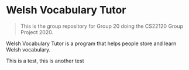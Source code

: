 # Welsh Vocabulary Tutor

> This is the group repository for Group 20 doing the CS22120 Group Project 2020.

Welsh Vocabulary Tutor is a program that helps people store and learn Welsh vocabulary.

This is a test, this is another test
